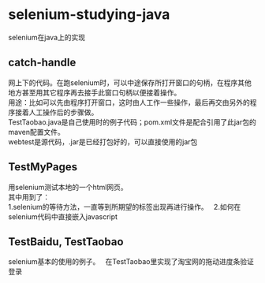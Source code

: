 # selenium-studying-java
selenium在java上的实现

## catch-handle
网上下的代码。在跑selenium时，可以中途保存所打开窗口的句柄，在程序其他地方甚至用其它程序再去接手此窗口句柄以便接着操作。  
用途：比如可以先由程序打开窗口，这时由人工作一些操作，最后再交由另外的程序接着人工操作后的步骤做。  
TestTaobao.java是自己使用时的例子代码；pom.xml文件是配合引用了此jar包的maven配置文件。  
webtest是源代码，.jar是已经打包好的，可以直接使用的jar包  


## TestMyPages
用selenium测试本地的一个html网页。  
其中用到了：  
1.selenium的等待方法，一直等到所期望的标签出现再进行操作。   
2.如何在selenium代码中直接嵌入javascript  

## TestBaidu, TestTaobao
selenium基本的使用的例子。  
在TestTaobao里实现了淘宝网的拖动进度条验证登录
